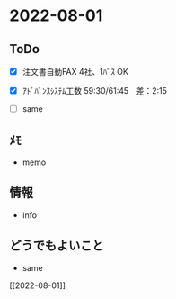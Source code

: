 # 2022-08-01

## ToDo
- [x] 注文書自動FAX 4社、1ﾊﾟｽ OK
- [x] ｱﾄﾞﾊﾞﾝｽｼｽﾃﾑ工数 59:30/61:45　差：2:15
- [ ] same


## ﾒﾓ
- memo


## 情報
- info


## どうでもよいこと
- same


[[2022-08-01]]

